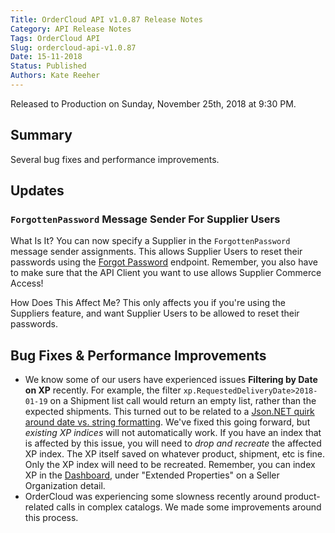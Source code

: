 ```yaml
---
Title: OrderCloud API v1.0.87 Release Notes
Category: API Release Notes
Tags: OrderCloud API
Slug: ordercloud-api-v1.0.87
Date: 15-11-2018
Status: Published
Authors: Kate Reeher
---
```

Released to Production on Sunday, November 25th, 2018 at 9:30 PM.

## Summary

Several bug fixes and performance improvements.

## Updates

### `ForgottenPassword` Message Sender For Supplier Users

What Is It?
    You can now specify a Supplier in the `ForgottenPassword` message sender assignments. This allows Supplier Users to reset their passwords using the [Forgot Password](https://developer.ordercloud.io/documentation/api-reference/AuthenticationAndAuthorization/SecurityProfiles/SaveAssignment) endpoint. Remember, you also have to make sure that the API Client you want to use allows Supplier Commerce Access!

How Does This Affect Me?
    This only affects you if you're using the Suppliers feature, and want Supplier Users to be allowed to reset their passwords.

## Bug Fixes & Performance Improvements

- We know some of our users have experienced issues **Filtering by Date on XP** recently. For example, the filter `xp.RequestedDeliveryDate>2018-01-19` on a Shipment list call would return an empty list, rather than the expected shipments. This turned out to be related to a [Json.NET quirk around date vs. string formatting](https://github.com/JamesNK/Newtonsoft.Json/issues/862). We've fixed this going forward, but *existing XP indices* will not automatically work. If you have an index that is affected by this issue, you will need to *drop and recreate* the affected XP index. The XP itself saved on whatever product, shipment, etc is fine. Only the XP index will need to be recreated. Remember, you can index XP in the [Dashboard](), under "Extended Properties" on a Seller Organization detail.
- OrderCloud was experiencing some slowness recently around product-related calls in complex catalogs. We made some improvements around this process.




